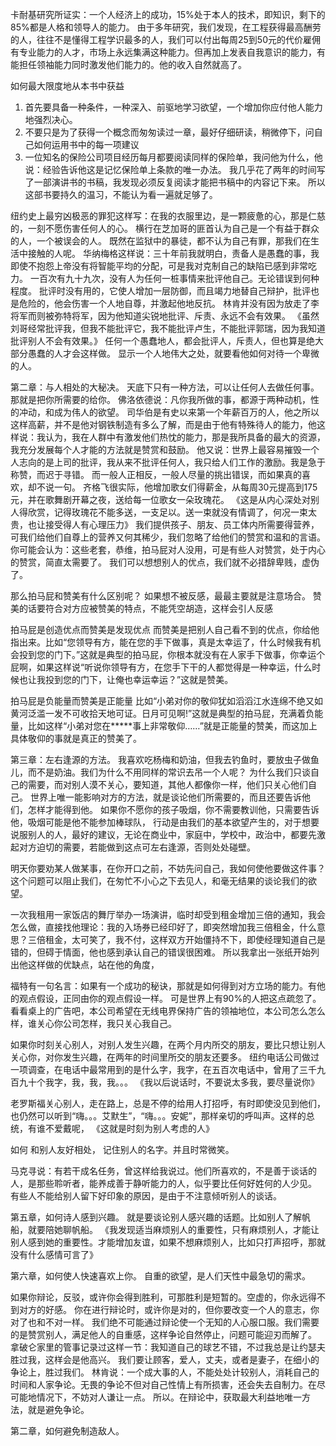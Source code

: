 卡耐基研究所证实：一个人经济上的成功，15%处于本人的技术，即知识，剩下的85%都是人格和领导人的能力。
由于多年研究，我们发现，在工程获得最高酬劳的人，往往不是懂得工程学识最多的人，我们可以付出每周25到50元的代价雇佣有专业能力的人才，市场上永远集满这种能力。但再加上发表自我意识的能力，有能担任领袖能力同时激发他们能力的。他的收入自然就高了。

如何最大限度地从本书中获益
1. 首先要具备一种条件，一种深入、前驱地学习欲望，一个增加你应付他人能力地强烈决心。
2. 不要只是为了获得一个概念而匆匆读过一章，最好仔细研读，稍微停下，问自己如何运用书中的每一项建议
3. 一位知名的保险公司项目经历每月都要阅读同样的保险单，我问他为什么，他说：经验告诉他这是记忆保险单上条款的唯一办法。
我几乎花了两年的时间写了一部演讲书的书稿，我发现必须反复阅读才能把书稿中的内容记下来。
所以这部书要持久的温习，不能认为看一遍就足够了。

纽约史上最穷凶极恶的罪犯这样写：在我的衣服里边，是一颗疲惫的心，那是仁慈的，一刻不愿伤害任何人的心。
横行在芝加哥的匪首认为自己是一个有益于群众的人，一个被误会的人。
既然在监狱中的暴徒，都不认为自己有罪，那我们在生活中接触的人呢。
华纳梅格这样说：三十年前我就明白，责备人是愚蠢的事，我即使不抱怨上帝没有将智能平均的分配，可是我对克制自己的缺陷已感到非常吃力。
一百次有九十九次，没有人为任何一桩事情来批评他自己。无论错误到何种程度。
批评时没有用的，它使人增加一层防御，而且竭力地替自己辩护，批评也是危险的，他会伤害一个人地自尊，并激起他地反抗。
林肯并没有因为放走了李将军而则被弥特将军，因为他知道尖锐地批评、斥责、永远不会有效果。
《虽然刘哥经常批评我，但我不能批评它，我不能批评卢生，不能批评郭瑞，因为我知道批评别人不会有效果。》
任何一个愚蠢地人，都会批评人，斥责人，但也算是绝大部分愚蠢的人才会这样做。
显示一个人地伟大之处，就要看他如何对待一个卑微的人。

第二章：与人相处的大秘决。
天底下只有一种方法，可以让任何人去做任何事。那就是把你所需要的给你。
佛洛依德说：凡你我所做的事，都源于两种动机，性的冲动，和成为伟人的欲望。
司华伯是有史以来第一个年薪百万的人，他之所以这样高薪，并不是他对钢铁制造有多么了解，而是由于他有特殊待人的能力，他这样说：我认为，我在人群中有激发他们热忱的能力，那是我所具备的最大的资源，我充分发展每个人才能的方法就是赞赏和鼓励。
他又说：世界上最容易摧毁一个人志向的是上司的批评，我从来不批评任何人，我只给人们工作的激励。我是急于称赞，而迟于寻错。
而一般人正相反，一般人尽量的挑出错误，而如果真的喜欢，却不说一句。
齐格飞很实际，他增加歌女们得薪金，从每周30元提高到175元，并在歌舞剧开幕之夜，送给每一位歌女一朵玫瑰花。
《这是从内心深处对别人得欣赏，记得玫瑰花不能多送，一支足以。送一束就没有情调了，何况一束太贵，也让接受得人有心理压力》
我们提供孩子、朋友、员工体内所需要得营养，可我们给他们自尊上的营养又何其稀少，我们忽略了给他们的赞赏和温和的言语。你可能会认为：这些老套，恭维，拍马屁对人没用，可是有些人对赞赏，处于内心的赞赏，简直太需要了。
我们可以想想别人的优点，我们就不必措辞卑贱，虚伪了。

那么拍马屁和赞美有什么区别呢？
如果想不被反感，最最主要就是注意场合。
赞美的话要符合对方应被赞美的特点，不能凭空胡造，这样会引人反感

拍马屁是创造优点而赞美是发现优点
而赞美是把别人自己看不到的优点，你给他指出来。比如“您领导有方，能在您的手下做事，真是太幸运了，什么时候我有机会投到您的门下。”这就是典型的拍马屁，你根本就没有在人家手下做事，你幸运个屁啊，如果这样说“听说你领导有方，在您手下干的人都觉得是一种幸运，什么时候也让我投到您的门下，让俺也幸运幸运？”这就是赞美。

拍马屁是负能量而赞美是正能量
比如“小弟对你的敬仰犹如滔滔江水连绵不绝又如黄河泛滥一发不可收拾天地可证。日月可见啊!”这就是典型的拍马屁，充满着负能量，比如这样“小弟对您在*****事上非常敬仰……”就是正能量的赞美，而这加上具体敬仰的事就是真正的赞美了。

第三章：左右逢源的方法。
我喜欢吃杨梅和奶油，但我去钓鱼时，要放虫子做鱼儿，而不是奶油。我们为什么不用同样的常识去吊一个人呢？
为什么我们只谈自己的需要，而对别人漠不关心，要知道，其他人都像你一样，他们只关心他们自己。
世界上唯一能影响对方的方法，就是谈论他们所需要的，而且还要告诉他们，怎样才能得到他。
如果你不愿你的孩子吸烟，你不需要教训他，只需要告诉他，吸烟可能是他不能参加棒球队，
行动是由我们的基本欲望产生的，对于想要说服别人的人，最好的建议，无论在商业中，家庭中，学校中，政治中，都要先激起对方迫切的需要，若能做到这点可左右逢源，否则处处碰壁。

明天你要劝某人做某事，在你开口之前，不妨先问自己，我如何使他要做这件事？这个问题可以阻止我们，在匆忙不小心之下去见人，和毫无结果的谈论我们的欲望。

一次我租用一家饭店的舞厅举办一场演讲，临时却受到租金增加三倍的通知，我会怎么做，直接找他理论：我的入场券已经印好了，即突然增加我三倍租金，什么意思？三倍租金，太可笑了，我不付，这样双方开始僵持不下，即使经理知道自己是错的，但碍于情面，他也感到承认自己的错误很困难。
所以我拿出一张纸开始列出他这样做的优缺点，站在他的角度，

福特有一句名言：如果有一个成功的秘诀，那就是如何得到对方立场的能力。有他的观点假设，正同由你的观点假设一样。
可是世界上有90%的人把这点疏忽了。看看桌上的广告吧，本公司希望在无线电界保持广告的领袖地位，本公司怎么怎么样，谁关心你公司怎样，我只关心我自己。

如果你时刻关心别人，对别人发生兴趣，在两个月内所交的朋友，要比只想让别人关心你，对你发生兴趣，在两年的时间里所交的朋友还要多。
纽约电话公司做过一项调查，在电话中最常用到的是什么字，我字，在五百次电话中，曾用了三千九百九十个我字，我，我，我。。。
《我以后说话时，不要说太多我，要尽量说你》

老罗斯福关心别人，走在路上，总是不停的给用人打招呼，有时即使没见到他们，也仍然可以听到“嗨。。。艾默生”，“嗨。。。安妮”，那样亲切的呼叫声。这样的总统，有谁不爱戴呢，
《这就是时刻为别人考虑的人》

如何 和别人友好相处，
记住别人的名字。并且时常微笑。

马克寻说：有若干成名任务，曾这样给我说过。他们所喜欢的，不是善于谈话的人，是那些聆听者，能养成善于静听能力的人，似乎要比任何好姓何的人少见。
有些人不能给别人留下好印象的原因，是由于不注意倾听别人的谈话。

第五章，如何诗人感到兴趣。
就是要谈论别人感兴趣的话题。比如别人了解帆船，就要陪她聊帆船。
《我发现适当麻烦别人的重要性，只有麻烦别人，才能让别人感到她的重要性。才能增加友谊，如果不想麻烦别人，比如只打声招呼，那就没有什么感情可言了》

第六章，如何使人快速喜欢上你。
自重的欲望，是人们天性中最急切的需求。

如果你辩论，反驳，或许你会得到胜利，可那胜利是短暂的。空虚的，你永远得不到对方的好感。
你在进行辩论时，或许你是对的，但你要改变一个人的意志，你对了也和不对一样。
我们绝不可能通过辩论使一个无知的人心服口服。我们需要的是赞赏别人，满足他人的自重感，这样争论自然停止，问题可能迎刃而解了。
拿破仑家里的管事记录过这样一节：我知道自己的球艺不错，不过我总是让约瑟夫胜过我，这样会是他高兴。
我们要让顾客，爱人，丈夫，或者是妻子，在细小的争论上，胜过我们。
林肯说：一个成大事的人，不能处处计较别人，消耗自己的时间和人家争论。无畏的争论不但对自己性情上有所损害，还会失去自制力。在尽可能地情况下，不妨对人谦让一点。
所以。在辩论中，获取最大利益地唯一方法，就是避免争论。

第二章，如何避免制造敌人。




























































